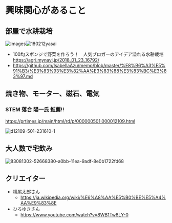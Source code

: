 
# 興味関心があること


## 部屋で水耕栽培

![images](https://user-images.githubusercontent.com/1782095/83323713-91ebc600-a29b-11ea-9be8-4a0380afe948.jpg)![180212yasai](https://user-images.githubusercontent.com/1782095/83323909-abd9d880-a29c-11ea-8c39-0c4070a8336d.png)

- 100均スポンジで野菜を作ろう！　人気ブロガーのアイデア溢れる水耕栽培  
  https://agri.mynavi.jp/2018_01_23_16792/
- https://github.com/IsabellaAzu/memo/blob/master/%E8%B6%A3%E5%91%B3/%E3%83%93%E3%82%AA%E3%83%88%E3%83%BC%E3%83%97.md

## 焼き物、モーター、磁石、電気

### STEM 落合 陽一氏 推薦!! 

https://prtimes.jp/main/html/rd/p/000000501.000012109.html  

![d12109-501-231610-1](https://user-images.githubusercontent.com/1782095/90969750-4150d580-e537-11ea-9424-914a5bb042f1.jpg)


## 大人数で宅飲み

![83081302-52668380-a0bb-11ea-9adf-8e0b1722fd68](https://user-images.githubusercontent.com/1782095/83323805-1b02fd00-a29c-11ea-9995-f92baa9cf7c3.png)


## クリエイター

- 横尾太郎さん  
  - https://ja.wikipedia.org/wiki/%E6%A8%AA%E5%B0%BE%E5%A4%AA%E9%83%8E  
- ひろゆきさん  
  - https://www.youtube.com/watch?v=8WB1Tw8LY-0  

